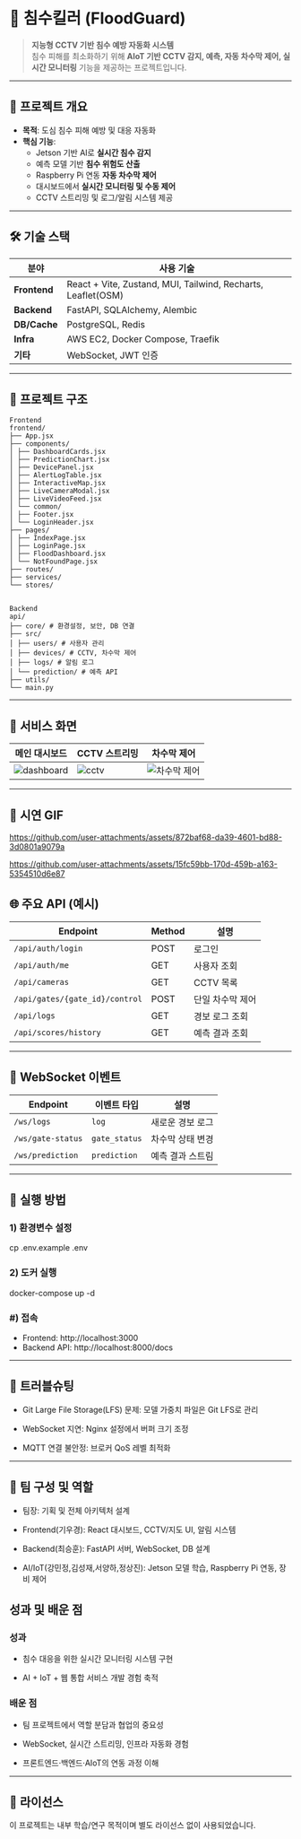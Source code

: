 # 🌊 침수킬러 (FloodGuard)

> **지능형 CCTV 기반 침수 예방 자동화 시스템**  
> 침수 피해를 최소화하기 위해 **AIoT 기반 CCTV 감지, 예측, 자동 차수막 제어, 실시간 모니터링** 기능을 제공하는 프로젝트입니다.

---

## 📌 프로젝트 개요

- **목적**: 도심 침수 피해 예방 및 대응 자동화
- **핵심 기능**:
  - Jetson 기반 AI로 **실시간 침수 감지**
  - 예측 모델 기반 **침수 위험도 산출**
  - Raspberry Pi 연동 **자동 차수막 제어**
  - 대시보드에서 **실시간 모니터링 및 수동 제어**
  - CCTV 스트리밍 및 로그/알림 시스템 제공

---

## 🛠 기술 스택

| 분야          | 사용 기술 |
|--------------|-------------------------------------------|
| **Frontend** | React + Vite, Zustand, MUI, Tailwind, Recharts, Leaflet(OSM) |
| **Backend**  | FastAPI, SQLAlchemy, Alembic |
| **DB/Cache** | PostgreSQL, Redis |
| **Infra**    | AWS EC2, Docker Compose, Traefik |
| **기타**     | WebSocket, JWT 인증 |

---

## 📂 프로젝트 구조

```
Frontend
frontend/
├── App.jsx
├── components/
│ ├── DashboardCards.jsx
│ ├── PredictionChart.jsx
│ ├── DevicePanel.jsx
│ ├── AlertLogTable.jsx
│ ├── InteractiveMap.jsx
│ ├── LiveCameraModal.jsx
│ ├── LiveVideoFeed.jsx
│ └── common/
│ ├── Footer.jsx
│ └── LoginHeader.jsx
├── pages/
│ ├── IndexPage.jsx
│ ├── LoginPage.jsx
│ ├── FloodDashboard.jsx
│ └── NotFoundPage.jsx
├── routes/
├── services/
└── stores/


Backend
api/
├── core/ # 환경설정, 보안, DB 연결
├── src/
│ ├── users/ # 사용자 관리
│ ├── devices/ # CCTV, 차수막 제어
│ ├── logs/ # 알림 로그
│ └── prediction/ # 예측 API
├── utils/
└── main.py
```


---

## 📸 서비스 화면

| 메인 대시보드 | CCTV 스트리밍 | 차수막 제어 |
|---------------|---------------|-------------|
| ![dashboard](https://github.com/user-attachments/assets/5ac51856-cacc-491c-84b2-193c50d28f90) | ![cctv](https://github.com/user-attachments/assets/fe40a58a-b94e-46bc-bbaa-b1a962f60f23) | ![차수막 제어](https://github.com/user-attachments/assets/IMG_3044-ezgif.com-video-to-gif-converter.gif) |

---

## 🎥 시연 GIF

https://github.com/user-attachments/assets/872baf68-da39-4601-bd88-3d0801a9079a

https://github.com/user-attachments/assets/15fc59bb-170d-459b-a163-5354510d6e87


## 🌐 주요 API (예시)

| Endpoint                       | Method | 설명        |
| ------------------------------ | ------ | ----------- |
| `/api/auth/login`              | POST   | 로그인 |
| `/api/auth/me`                 | GET    | 사용자 조회 |
| `/api/cameras`                 | GET    | CCTV 목록 |
| `/api/gates/{gate_id}/control` | POST   | 단일 차수막 제어 |
| `/api/logs`                    | GET    | 경보 로그 조회 |
| `/api/scores/history`          | GET    | 예측 결과 조회 |

---

## 🔄 WebSocket 이벤트

| Endpoint      | 이벤트 타입   | 설명             |
|---------------|--------------|------------------|
| `/ws/logs`    | `log`        | 새로운 경보 로그 |
| `/ws/gate-status` | `gate_status` | 차수막 상태 변경 |
| `/ws/prediction`  | `prediction`  | 예측 결과 스트림 |

---

## 🚀 실행 방법

### 1) 환경변수 설정

cp .env.example .env

### 2) 도커 실행
docker-compose up -d

### #) 접속
- Frontend: http://localhost:3000
- Backend API: http://localhost:8000/docs

---

## 🐞 트러블슈팅

- Git Large File Storage(LFS) 문제: 모델 가중치 파일은 Git LFS로 관리

- WebSocket 지연: Nginx 설정에서 버퍼 크기 조정

- MQTT 연결 불안정: 브로커 QoS 레벨 최적화

---

## 👥 팀 구성 및 역할

- 팀장: 기획 및 전체 아키텍처 설계

- Frontend(기우경): React 대시보드, CCTV/지도 UI, 알림 시스템

- Backend(최승훈): FastAPI 서버, WebSocket, DB 설계

- AI/IoT(강민정,김성재,서양하,정상진): Jetson 모델 학습, Raspberry Pi 연동, 장비 제어


## 성과 및 배운 점

### 성과

- 침수 대응을 위한 실시간 모니터링 시스템 구현

- AI + IoT + 웹 통합 서비스 개발 경험 축적

### 배운 점

- 팀 프로젝트에서 역할 분담과 협업의 중요성

- WebSocket, 실시간 스트리밍, 인프라 자동화 경험

- 프론트엔드·백엔드·AIoT의 연동 과정 이해

---
## 📜 라이선스

이 프로젝트는 내부 학습/연구 목적이며 별도 라이선스 없이 사용되었습니다.
